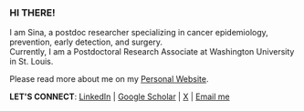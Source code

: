 ### HI THERE!
I am Sina, a postdoc researcher specializing in cancer epidemiology, prevention, early detection, and surgery. <br> 
Currently, I am a Postdoctoral Research Associate at Washington University in St. Louis. <br>

Please read more about me on my [Personal Website](https://sinaazad.com/).

**LET'S CONNECT**: [LinkedIn](https://www.linkedin.com/in/sinaazadnajafabad/) | [Google Scholar](https://scholar.google.com/citations?hl=en&user=OqOPJOEAAAAJ&view_op=list_works&sortby=pubdate&inst=2230987035966559800) | [X](https://x.com/SinaAzadMD) | [Email me](mailto:sina.azad.u@gmail.com)